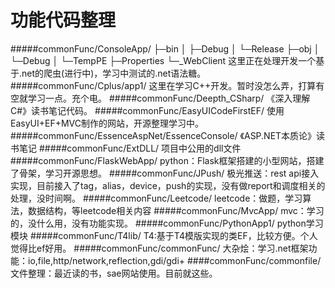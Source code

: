 # 功能代码整理

#####commonFunc/ConsoleApp/
      ├─bin
      │  ├─Debug
      │  └─Release
      ├─obj
      │  └─Debug
      │      └─TempPE
      ├─Properties
      └─_WebClient
      这里正在处理开发一个基于.net的爬虫(进行中)，学习中测试的.net语法糖。
#####commonFunc/Cplus/app1/
      这里在学习C++开发。暂时没怎么弄，打算有空就学习一点。充个电。
#####commonFunc/Deepth_CSharp/
      《深入理解C#》读书笔记代码。
#####commonFunc/EasyUICodeFirstEF/
      使用EasyUI+EF+MVC制作的网站，开源整理学习中。
#####commonFunc/EssenceAspNet/EssenceConsole/
      《ASP.NET本质论》读书笔记
#####commonFunc/ExtDLL/
      项目中公用的dll文件
#####commonFunc/FlaskWebApp/
      python：Flask框架搭建的小型网站，搭建了骨架，学习开源思想。
#####commonFunc/JPush/
      极光推送：rest api接入实现，目前接入了tag，alias，device，push的实现，没有做report和调度相关的处理，没时间啊。
#####commonFunc/Leetcode/
      leetcode：做题，学习算法，数据结构，等leetcode相关内容
#####commonFunc/MvcApp/
      mvc：学习的，没什么用，没有功能实现。
#####commonFunc/PythonApp1/
      python学习模块
#####commonFunc/T4lib/
      T4:基于T4模版实现的类EF，比较方便。个人觉得比ef好用。
#####commonFunc/commonFunc/
      大杂烩：学习.net框架功能：io,file,http/network,reflection,gdi/gdi+
####commonFunc/commonfile/
      文件整理：最近读的书，sae网站使用。目前就这些。

